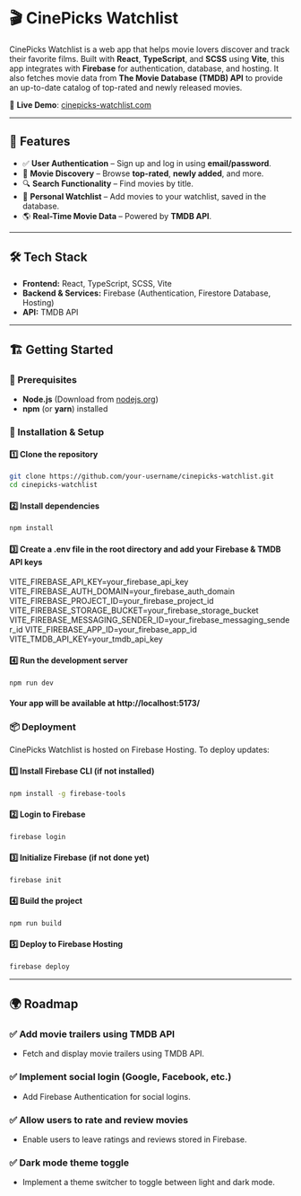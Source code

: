 # 🎬 CinePicks Watchlist

CinePicks Watchlist is a web app that helps movie lovers discover and track their favorite films. Built with **React**, **TypeScript**, and **SCSS** using **Vite**, this app integrates with **Firebase** for authentication, database, and hosting. It also fetches movie data from **The Movie Database (TMDB) API** to provide an up-to-date catalog of top-rated and newly released movies.

🔗 **Live Demo**: [cinepicks-watchlist.com](https://cinepicks-watchlist.com)

---

## 🚀 Features

- ✅ **User Authentication** – Sign up and log in using **email/password**.
- 🎥 **Movie Discovery** – Browse **top-rated**, **newly added**, and more.
- 🔍 **Search Functionality** – Find movies by title.
- 📌 **Personal Watchlist** – Add movies to your watchlist, saved in the database.
- 🌎 **Real-Time Movie Data** – Powered by **TMDB API**.

---

## 🛠️ Tech Stack

- **Frontend:** React, TypeScript, SCSS, Vite  
- **Backend & Services:** Firebase (Authentication, Firestore Database, Hosting)  
- **API:** TMDB API  

---

## 🏗️ Getting Started

### 🔧 Prerequisites

- **Node.js** (Download from [nodejs.org](https://nodejs.org/))  
- **npm** (or **yarn**) installed  

### 🚀 Installation & Setup

#### 1️⃣ Clone the repository
```sh
git clone https://github.com/your-username/cinepicks-watchlist.git
cd cinepicks-watchlist
```

#### 2️⃣ Install dependencies
```sh
npm install
```

#### 3️⃣ Create a .env file in the root directory and add your Firebase & TMDB API keys
VITE_FIREBASE_API_KEY=your_firebase_api_key
VITE_FIREBASE_AUTH_DOMAIN=your_firebase_auth_domain
VITE_FIREBASE_PROJECT_ID=your_firebase_project_id
VITE_FIREBASE_STORAGE_BUCKET=your_firebase_storage_bucket
VITE_FIREBASE_MESSAGING_SENDER_ID=your_firebase_messaging_sender_id
VITE_FIREBASE_APP_ID=your_firebase_app_id
VITE_TMDB_API_KEY=your_tmdb_api_key

#### 4️⃣ Run the development server
```sh
npm run dev
```

#### Your app will be available at http://localhost:5173/

### 📦 Deployment
CinePicks Watchlist is hosted on Firebase Hosting. To deploy updates:

#### 1️⃣ Install Firebase CLI (if not installed)
```sh
npm install -g firebase-tools
```

#### 2️⃣ Login to Firebase
```sh
firebase login
```

#### 3️⃣ Initialize Firebase (if not done yet)
```sh
firebase init
```

#### 4️⃣ Build the project
```sh
npm run build
```

#### 5️⃣ Deploy to Firebase Hosting
```sh
firebase deploy
```

---

## 🌍 Roadmap

### ✅ Add movie trailers using TMDB API
- Fetch and display movie trailers using TMDB API.

### ✅ Implement social login (Google, Facebook, etc.)
- Add Firebase Authentication for social logins.

### ✅ Allow users to rate and review movies
- Enable users to leave ratings and reviews stored in Firebase.

### ✅ Dark mode theme toggle
- Implement a theme switcher to toggle between light and dark mode.